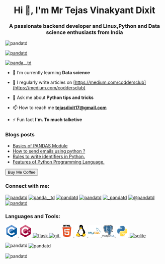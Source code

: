 
<h1 align="center">Hi 👋, I'm Mr Tejas Vinakyant Dixit</h1>
<h3 align="center">A passionate backend developer and Linux,Python and Data science enthusiasts from India</h3>

<p align="left"> <img src="https://komarev.com/ghpvc/?username=pandatd&label=Profile%20views&color=0e75b6&style=flat" alt="pandatd" /> </p>

<p align="left"> <a href="https://github.com/ryo-ma/github-profile-trophy"><img src="https://github-profile-trophy.vercel.app/?username=pandatd" alt="pandatd" /></a> </p>

<p align="left"> <a href="https://twitter.com/panda__td" target="blank"><img src="https://img.shields.io/twitter/follow/panda__td?logo=twitter&style=for-the-badge" alt="panda__td" /></a> </p>

- 🌱 I’m currently learning **Data science**

- 📝 I regularly write articles on [https://medium.com/coddersclub](https://medium.com/coddersclub)

- 💬 Ask me about **Python tips and tricks**

- 📫 How to reach me **tejasdixit17@gmail.com**

- ⚡ Fun fact **I'm. To much talketive**

### Blogs posts
<!-- BLOG-POST-LIST:START -->
- [Basics of PANDAS  Module](https://medium.com/coddersclub/basics-of-pandas-module-16859bbe2dab?source=rss-fe7ea0a0ec9e------2)
- [How to send emails using python ?](https://medium.com/coddersclub/how-to-send-emails-using-python-7e2098157831?source=rss-fe7ea0a0ec9e------2)
- [Rules to write identifiers in Python.](https://medium.com/coddersclub/rules-to-write-identifiers-in-python-c8653cafe705?source=rss-fe7ea0a0ec9e------2)
- [Features of Python Programming Language.](https://medium.com/coddersclub/features-of-python-programming-language-75a8c43a83be?source=rss-fe7ea0a0ec9e------2)
<!-- BLOG-POST-LIST:END -->

<button type="button" value ="https://www.buymeacoffee.com/pandatd">Buy Me Coffee</button>
<h3 align="left">Connect with me:</h3>

<p align="left">
<a href="https://dev.to/pandatd" target="blank"><img align="center" src="https://cdn.jsdelivr.net/npm/simple-icons@3.0.1/icons/dev-dot-to.svg" alt="pandatd" height="30" width="40" /></a>
<a href="https://twitter.com/panda__td" target="blank"><img align="center" src="https://raw.githubusercontent.com/rahuldkjain/github-profile-readme-generator/master/src/images/icons/Social/twitter.svg" alt="panda__td" height="30" width="40" /></a>
<a href="https://stackoverflow.com/users/pandatd" target="blank"><img align="center" src="https://raw.githubusercontent.com/rahuldkjain/github-profile-readme-generator/master/src/images/icons/Social/stack-overflow.svg" alt="pandatd" height="30" width="40" /></a>
<a href="https://kaggle.com/pandatd" target="blank"><img align="center" src="https://raw.githubusercontent.com/rahuldkjain/github-profile-readme-generator/master/src/images/icons/Social/kaggle.svg" alt="pandatd" height="30" width="40" /></a>
<a href="https://instagram.com/_pandatd" target="blank"><img align="center" src="https://raw.githubusercontent.com/rahuldkjain/github-profile-readme-generator/master/src/images/icons/Social/instagram.svg" alt="_pandatd" height="30" width="40" /></a>
<a href="https://medium.com/@pandatd" target="blank"><img align="center" src="https://raw.githubusercontent.com/rahuldkjain/github-profile-readme-generator/master/src/images/icons/Social/medium.svg" alt="@pandatd" height="30" width="40" /></a>
<a href="https://auth.geeksforgeeks.org/user/pandatd" target="blank"><img align="center" src="https://raw.githubusercontent.com/rahuldkjain/github-profile-readme-generator/master/src/images/icons/Social/geeks-for-geeks.svg" alt="pandatd" height="30" width="40" /></a>
</p>
<h3 align="left">Languages and Tools:</h3>
<p align="left"> <a href="https://www.cprogramming.com/" target="_blank"> <img src="https://raw.githubusercontent.com/devicons/devicon/master/icons/c/c-original.svg" alt="c" width="40" height="40"/> </a> <a href="https://www.w3schools.com/cpp/" target="_blank"> <img src="https://raw.githubusercontent.com/devicons/devicon/master/icons/cplusplus/cplusplus-original.svg" alt="cplusplus" width="40" height="40"/> </a> <a href="https://flask.palletsprojects.com/" target="_blank"> <img src="https://www.vectorlogo.zone/logos/pocoo_flask/pocoo_flask-icon.svg" alt="flask" width="40" height="40"/> </a> <a href="https://git-scm.com/" target="_blank"> <img src="https://www.vectorlogo.zone/logos/git-scm/git-scm-icon.svg" alt="git" width="40" height="40"/> </a> <a href="https://www.w3.org/html/" target="_blank"> <img src="https://raw.githubusercontent.com/devicons/devicon/master/icons/html5/html5-original-wordmark.svg" alt="html5" width="40" height="40"/> </a> <a href="https://www.linux.org/" target="_blank"> <img src="https://raw.githubusercontent.com/devicons/devicon/master/icons/linux/linux-original.svg" alt="linux" width="40" height="40"/> </a> <a href="https://www.mysql.com/" target="_blank"> <img src="https://raw.githubusercontent.com/devicons/devicon/master/icons/mysql/mysql-original-wordmark.svg" alt="mysql" width="40" height="40"/> </a> <a href="https://www.postgresql.org" target="_blank"> <img src="https://raw.githubusercontent.com/devicons/devicon/master/icons/postgresql/postgresql-original-wordmark.svg" alt="postgresql" width="40" height="40"/> </a> <a href="https://www.python.org" target="_blank"> <img src="https://raw.githubusercontent.com/devicons/devicon/master/icons/python/python-original.svg" alt="python" width="40" height="40"/> </a> <a href="https://www.sqlite.org/" target="_blank"> <img src="https://www.vectorlogo.zone/logos/sqlite/sqlite-icon.svg" alt="sqlite" width="40" height="40"/> </a> </p>

<p><img align="left" src="https://github-readme-stats.vercel.app/api/top-langs?username=pandatd&show_icons=true&locale=en&layout=compact" alt="pandatd" /></p>

<p>&nbsp;<img align="center" src="https://github-readme-stats.vercel.app/api?username=pandatd&show_icons=true&locale=en" alt="pandatd" /></p>

<p><img align="center" src="https://github-readme-streak-stats.herokuapp.com/?user=pandatd&" alt="pandatd" /></p>

